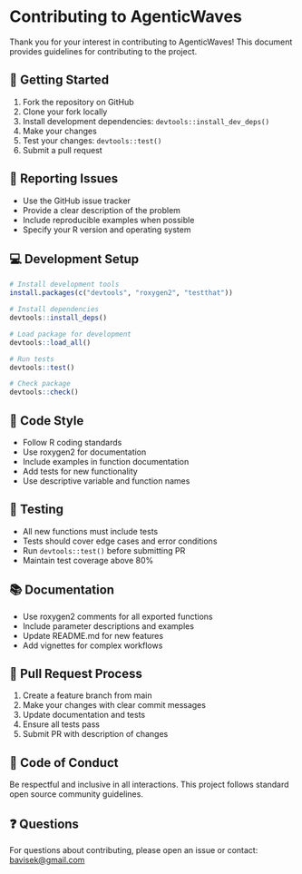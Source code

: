 # Contributing to AgenticWaves

Thank you for your interest in contributing to AgenticWaves! This document provides guidelines for contributing to the project.

## 🚀 Getting Started

1. Fork the repository on GitHub
2. Clone your fork locally
3. Install development dependencies: `devtools::install_dev_deps()`
4. Make your changes
5. Test your changes: `devtools::test()`
6. Submit a pull request

## 🐛 Reporting Issues

- Use the GitHub issue tracker
- Provide a clear description of the problem
- Include reproducible examples when possible
- Specify your R version and operating system

## 💻 Development Setup

```r
# Install development tools
install.packages(c("devtools", "roxygen2", "testthat"))

# Install dependencies
devtools::install_deps()

# Load package for development
devtools::load_all()

# Run tests
devtools::test()

# Check package
devtools::check()
```

## 📝 Code Style

- Follow R coding standards
- Use roxygen2 for documentation
- Include examples in function documentation
- Add tests for new functionality
- Use descriptive variable and function names

## 🧪 Testing

- All new functions must include tests
- Tests should cover edge cases and error conditions
- Run `devtools::test()` before submitting PR
- Maintain test coverage above 80%

## 📚 Documentation

- Use roxygen2 comments for all exported functions
- Include parameter descriptions and examples
- Update README.md for new features
- Add vignettes for complex workflows

## 🔄 Pull Request Process

1. Create a feature branch from main
2. Make your changes with clear commit messages
3. Update documentation and tests
4. Ensure all tests pass
5. Submit PR with description of changes

## 📜 Code of Conduct

Be respectful and inclusive in all interactions. This project follows standard open source community guidelines.

## ❓ Questions

For questions about contributing, please open an issue or contact: bavisek@gmail.com
